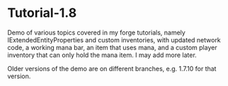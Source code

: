 Tutorial-1.8
===============

Demo of various topics covered in my forge tutorials, namely IExtendedEntityProperties and custom inventories,
with updated network code, a working mana bar, an item that uses mana, and a custom player inventory that can
only hold the mana item. I may add more later.

Older versions of the demo are on different branches, e.g. 1.7.10 for that version.
